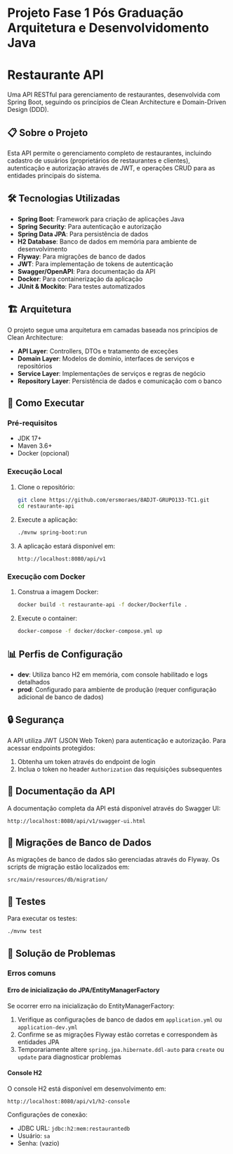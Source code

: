 # Projeto Fase 1 Pós Graduação Arquitetura e Desenvolvidomento Java

# Restaurante API

Uma API RESTful para gerenciamento de restaurantes, desenvolvida com Spring Boot, seguindo os princípios de Clean Architecture e Domain-Driven Design (DDD).

## 📋 Sobre o Projeto

Esta API permite o gerenciamento completo de restaurantes, incluindo cadastro de usuários (proprietários de restaurantes e clientes), autenticação e autorização através de JWT, e operações CRUD para as entidades principais do sistema.

## 🛠️ Tecnologias Utilizadas

- **Spring Boot**: Framework para criação de aplicações Java
- **Spring Security**: Para autenticação e autorização
- **Spring Data JPA**: Para persistência de dados
- **H2 Database**: Banco de dados em memória para ambiente de desenvolvimento
- **Flyway**: Para migrações de banco de dados
- **JWT**: Para implementação de tokens de autenticação
- **Swagger/OpenAPI**: Para documentação da API
- **Docker**: Para containerização da aplicação
- **JUnit & Mockito**: Para testes automatizados

## 🏗️ Arquitetura

O projeto segue uma arquitetura em camadas baseada nos princípios de Clean Architecture:

- **API Layer**: Controllers, DTOs e tratamento de exceções
- **Domain Layer**: Modelos de domínio, interfaces de serviços e repositórios
- **Service Layer**: Implementações de serviços e regras de negócio
- **Repository Layer**: Persistência de dados e comunicação com o banco

## 🚀 Como Executar

### Pré-requisitos

- JDK 17+
- Maven 3.6+
- Docker (opcional)

### Execução Local

1. Clone o repositório:
   ```bash
   git clone https://github.com/ersmoraes/8ADJT-GRUPO133-TC1.git
   cd restaurante-api
   ```

2. Execute a aplicação:
   ```bash
   ./mvnw spring-boot:run
   ```

3. A aplicação estará disponível em:
   ```
   http://localhost:8080/api/v1
   ```

### Execução com Docker

1. Construa a imagem Docker:
   ```bash
   docker build -t restaurante-api -f docker/Dockerfile .
   ```

2. Execute o container:
   ```bash
   docker-compose -f docker/docker-compose.yml up
   ```

## 📊 Perfis de Configuração

- **dev**: Utiliza banco H2 em memória, com console habilitado e logs detalhados
- **prod**: Configurado para ambiente de produção (requer configuração adicional de banco de dados)

## 🔒 Segurança

A API utiliza JWT (JSON Web Token) para autenticação e autorização. Para acessar endpoints protegidos:

1. Obtenha um token através do endpoint de login
2. Inclua o token no header `Authorization` das requisições subsequentes

## 📓 Documentação da API

A documentação completa da API está disponível através do Swagger UI:

```
http://localhost:8080/api/v1/swagger-ui.html
```

## 📝 Migrações de Banco de Dados

As migrações de banco de dados são gerenciadas através do Flyway. Os scripts de migração estão localizados em:

```
src/main/resources/db/migration/
```

## 🧪 Testes

Para executar os testes:

```bash
./mvnw test
```

## 🐞 Solução de Problemas

### Erros comuns

#### Erro de inicialização do JPA/EntityManagerFactory

Se ocorrer erro na inicialização do EntityManagerFactory:

1. Verifique as configurações de banco de dados em `application.yml` ou `application-dev.yml`
2. Confirme se as migrações Flyway estão corretas e correspondem às entidades JPA
3. Temporariamente altere `spring.jpa.hibernate.ddl-auto` para `create` ou `update` para diagnosticar problemas

#### Console H2

O console H2 está disponível em desenvolvimento em:

```
http://localhost:8080/api/v1/h2-console
```

Configurações de conexão:
- JDBC URL: `jdbc:h2:mem:restaurantedb`
- Usuário: `sa`
- Senha: (vazio)
